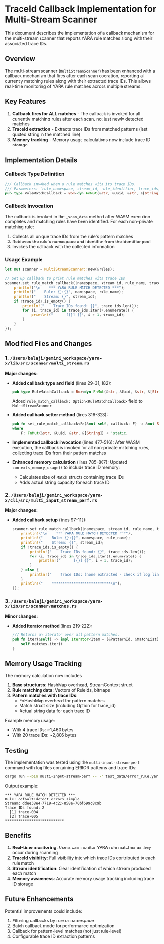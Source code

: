 # TraceId Callback Implementation for Multi-Stream Scanner

This document describes the implementation of a callback mechanism for the multi-stream scanner that reports YARA rule matches along with their associated trace IDs.

## Overview

The multi-stream scanner (`MultiStreamScanner`) has been enhanced with a callback mechanism that fires after each scan operation, reporting all currently matching rules along with their extracted trace IDs. This allows real-time monitoring of YARA rule matches across multiple streams.

## Key Features

1. **Callback fires for ALL matches** - The callback is invoked for all currently matching rules after each scan, not just newly detected matches
2. **TraceId extraction** - Extracts trace IDs from matched patterns (last quoted string in the matched line)
3. **Memory tracking** - Memory usage calculations now include trace ID storage

## Implementation Details

### Callback Type Definition

```rust
/// Callback invoked when a rule matches with its trace IDs.
/// Parameters: (rule_namespace, stream_id, rule_identifier, trace_ids)
pub type RuleMatchCallback = Box<dyn FnMut(&str, &Uuid, &str, &[String])>;
```

### Callback Invocation

The callback is invoked in the `_scan_data` method after WASM execution completes and matching rules have been identified. For each non-private matching rule:

1. Collects all unique trace IDs from the rule's pattern matches
2. Retrieves the rule's namespace and identifier from the identifier pool
3. Invokes the callback with the collected information

### Usage Example

```rust
let mut scanner = MultiStreamScanner::new(&rules);

// Set up callback to print rule matches with trace IDs
scanner.set_rule_match_callback(|namespace, stream_id, rule_name, trace_ids| {
    println!("\n    *** YARA RULE MATCH DETECTED ***");
    println!("    Rule: {}:{}", namespace, rule_name);
    println!("    Stream: {}", stream_id);
    if !trace_ids.is_empty() {
        println!("    Trace IDs found: {}", trace_ids.len());
        for (i, trace_id) in trace_ids.iter().enumerate() {
            println!("      [{}] {}", i + 1, trace_id);
        }
    }
});
```

## Modified Files and Changes

### 1. `/Users/balaji/gemini_workspace/yara-x/lib/src/scanner/multi_stream.rs`

**Major changes:**
- **Added callback type and field** (lines 29-31, 182):
  ```rust
  pub type RuleMatchCallback = Box<dyn FnMut(&str, &Uuid, &str, &[String])>;
  ```
  Added `rule_match_callback: Option<RuleMatchCallback>` field to `MultiStreamScanner`

- **Added callback setter method** (lines 316-323):
  ```rust
  pub fn set_rule_match_callback<F>(&mut self, callback: F) -> &mut Self
  where
      F: FnMut(&str, &Uuid, &str, &[String]) + 'static,
  ```

- **Implemented callback invocation** (lines 477-516):
  After WASM execution, the callback is invoked for all non-private matching rules, collecting trace IDs from their pattern matches

- **Enhanced memory calculation** (lines 785-807):
  Updated `contexts_memory_usage()` to include trace ID memory:
  - Calculates size of `Match` structs containing trace IDs
  - Adds actual string capacity for each trace ID

### 2. `/Users/balaji/gemini_workspace/yara-x/cli/src/multi_input_stream_perf.rs`

**Major changes:**
- **Added callback setup** (lines 97-112):
  ```rust
  scanner.set_rule_match_callback(|namespace, stream_id, rule_name, trace_ids| {
      println!("\n    *** YARA RULE MATCH DETECTED ***");
      println!("    Rule: {}:{}", namespace, rule_name);
      println!("    Stream: {}", stream_id);
      if !trace_ids.is_empty() {
          println!("    Trace IDs found: {}", trace_ids.len());
          for (i, trace_id) in trace_ids.iter().enumerate() {
              println!("      [{}] {}", i + 1, trace_id);
          }
      } else {
          println!("    Trace IDs: (none extracted - check if log lines contain quoted strings)");
      }
      println!("    ***************************\n");
  });
  ```

### 3. `/Users/balaji/gemini_workspace/yara-x/lib/src/scanner/matches.rs`

**Minor changes:**
- **Added iterator method** (lines 219-222):
  ```rust
  /// Returns an iterator over all pattern matches.
  pub fn iter(&self) -> impl Iterator<Item = (&PatternId, &MatchList)> {
      self.matches.iter()
  }
  ```

## Memory Usage Tracking

The memory calculation now includes:

1. **Base structures**: HashMap overhead, StreamContext struct
2. **Rule matching data**: Vectors of RuleIds, bitmaps
3. **Pattern matches with trace IDs**:
   - FxHashMap overhead for pattern matches
   - Match struct size (including Option<String> for trace_id)
   - Actual string data for each trace ID

Example memory usage:
- With 4 trace IDs: ~1,460 bytes
- With 20 trace IDs: ~2,806 bytes

## Testing

The implementation was tested using the `multi-input-stream-perf` command with log files containing ERROR patterns and trace IDs:

```bash
cargo run --bin multi-input-stream-perf -- -r test_data/error_rule.yar -i test_data/logs2.txt test_data/logs3.txt -c 500
```

Output example:
```
*** YARA RULE MATCH DETECTED ***
Rule: default:detect_errors_simple
Stream: ddee38e4-7719-4c22-858e-70bf699c8c9b
Trace IDs found: 2
  [1] trace-004
  [2] trace-005
***************************
```

## Benefits

1. **Real-time monitoring**: Users can monitor YARA rule matches as they occur during scanning
2. **TraceId visibility**: Full visibility into which trace IDs contributed to each rule match
3. **Stream identification**: Clear identification of which stream produced each match
4. **Memory awareness**: Accurate memory usage tracking including trace ID storage

## Future Enhancements

Potential improvements could include:
1. Filtering callbacks by rule or namespace
2. Batch callback mode for performance optimization
3. Callback for pattern-level matches (not just rule-level)
4. Configurable trace ID extraction patterns